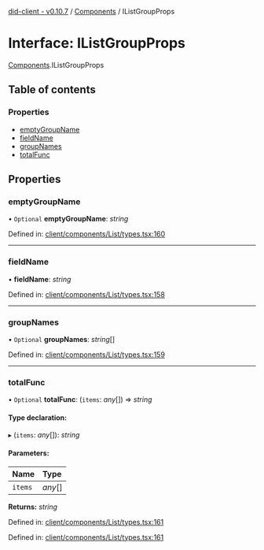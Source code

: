 [did-client - v0.10.7](../README.md) / [Components](../modules/components.md) / IListGroupProps

# Interface: IListGroupProps

[Components](../modules/components.md).IListGroupProps

## Table of contents

### Properties

- [emptyGroupName](components.ilistgroupprops.md#emptygroupname)
- [fieldName](components.ilistgroupprops.md#fieldname)
- [groupNames](components.ilistgroupprops.md#groupnames)
- [totalFunc](components.ilistgroupprops.md#totalfunc)

## Properties

### emptyGroupName

• `Optional` **emptyGroupName**: *string*

Defined in: [client/components/List/types.tsx:160](https://github.com/Puzzlepart/did/blob/dev/client/components/List/types.tsx#L160)

___

### fieldName

• **fieldName**: *string*

Defined in: [client/components/List/types.tsx:158](https://github.com/Puzzlepart/did/blob/dev/client/components/List/types.tsx#L158)

___

### groupNames

• `Optional` **groupNames**: *string*[]

Defined in: [client/components/List/types.tsx:159](https://github.com/Puzzlepart/did/blob/dev/client/components/List/types.tsx#L159)

___

### totalFunc

• `Optional` **totalFunc**: (`items`: *any*[]) => *string*

#### Type declaration:

▸ (`items`: *any*[]): *string*

#### Parameters:

Name | Type |
:------ | :------ |
`items` | *any*[] |

**Returns:** *string*

Defined in: [client/components/List/types.tsx:161](https://github.com/Puzzlepart/did/blob/dev/client/components/List/types.tsx#L161)

Defined in: [client/components/List/types.tsx:161](https://github.com/Puzzlepart/did/blob/dev/client/components/List/types.tsx#L161)
